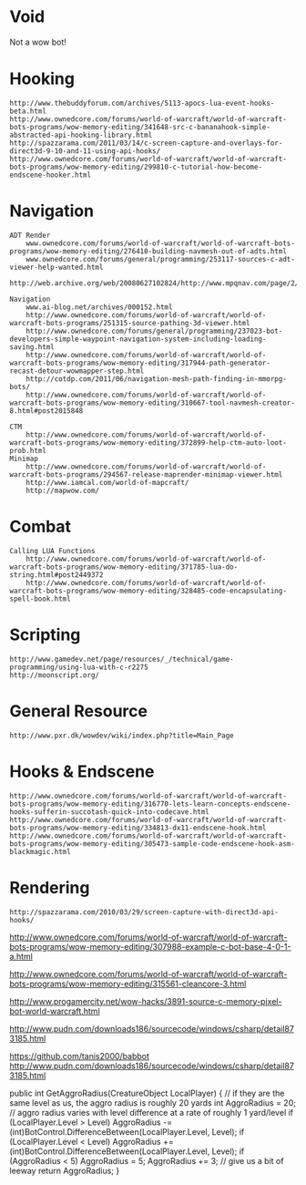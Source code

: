 Void
====

Not a wow bot!


Hooking
=

    http://www.thebuddyforum.com/archives/5113-apocs-lua-event-hooks-beta.html
    http://www.ownedcore.com/forums/world-of-warcraft/world-of-warcraft-bots-programs/wow-memory-editing/341648-src-c-bananahook-simple-abstracted-api-hooking-library.html
    http://spazzarama.com/2011/03/14/c-screen-capture-and-overlays-for-direct3d-9-10-and-11-using-api-hooks/
    http://www.ownedcore.com/forums/world-of-warcraft/world-of-warcraft-bots-programs/wow-memory-editing/299810-c-tutorial-how-become-endscene-hooker.html

Navigation
==

    ADT Render
        www.ownedcore.com/forums/world-of-warcraft/world-of-warcraft-bots-programs/wow-memory-editing/276410-building-navmesh-out-of-adts.html
        www.ownedcore.com/forums/general/programming/253117-sources-c-adt-viewer-help-wanted.html
        http://web.archive.org/web/20080627102824/http://www.mpqnav.com/page/2/

    Navigation
        www.ai-blog.net/archives/000152.html
        http://www.ownedcore.com/forums/world-of-warcraft/world-of-warcraft-bots-programs/251315-source-pathing-3d-viewer.html
        http://www.ownedcore.com/forums/general/programming/237023-bot-developers-simple-waypoint-navigation-system-including-loading-saving.html
        http://www.ownedcore.com/forums/world-of-warcraft/world-of-warcraft-bots-programs/wow-memory-editing/317944-path-generator-recast-detour-wowmapper-step.html
        http://cotdp.com/2011/06/navigation-mesh-path-finding-in-mmorpg-bots/
        http://www.ownedcore.com/forums/world-of-warcraft/world-of-warcraft-bots-programs/wow-memory-editing/310667-tool-navmesh-creator-8.html#post2015848

    CTM
        http://www.ownedcore.com/forums/world-of-warcraft/world-of-warcraft-bots-programs/wow-memory-editing/372899-help-ctm-auto-loot-prob.html
    Minimap
        http://www.ownedcore.com/forums/world-of-warcraft/world-of-warcraft-bots-programs/294567-release-maprender-minimap-viewer.html
        http://www.iamcal.com/world-of-mapcraft/
        http://mapwow.com/


Combat
==

    Calling LUA Functions
        http://www.ownedcore.com/forums/world-of-warcraft/world-of-warcraft-bots-programs/wow-memory-editing/371785-lua-do-string.html#post2449372
        http://www.ownedcore.com/forums/world-of-warcraft/world-of-warcraft-bots-programs/wow-memory-editing/328485-code-encapsulating-spell-book.html




Scripting
==

    http://www.gamedev.net/page/resources/_/technical/game-programming/using-lua-with-c-r2275
    http://moonscript.org/

General Resource
==

    http://www.pxr.dk/wowdev/wiki/index.php?title=Main_Page



Hooks & Endscene
==

    http://www.ownedcore.com/forums/world-of-warcraft/world-of-warcraft-bots-programs/wow-memory-editing/316770-lets-learn-concepts-endscene-hooks-sufferin-succotash-quick-into-codecave.html
    http://www.ownedcore.com/forums/world-of-warcraft/world-of-warcraft-bots-programs/wow-memory-editing/334813-dx11-endscene-hook.html
    http://www.ownedcore.com/forums/world-of-warcraft/world-of-warcraft-bots-programs/wow-memory-editing/305473-sample-code-endscene-hook-asm-blackmagic.html


Rendering
==

    http://spazzarama.com/2010/03/29/screen-capture-with-direct3d-api-hooks/




http://www.ownedcore.com/forums/world-of-warcraft/world-of-warcraft-bots-programs/wow-memory-editing/307988-example-c-bot-base-4-0-1-a.html

http://www.ownedcore.com/forums/world-of-warcraft/world-of-warcraft-bots-programs/wow-memory-editing/315561-cleancore-3.html

http://www.progamercity.net/wow-hacks/3891-source-c-memory-pixel-bot-world-warcraft.html






http://www.pudn.com/downloads186/sourcecode/windows/csharp/detail873185.html

https://github.com/tanis2000/babbot
http://www.pudn.com/downloads186/sourcecode/windows/csharp/detail873185.html






public int GetAggroRadius(CreatureObject LocalPlayer)
       {
           // if they are the same level as us, the aggro radius is roughly 20 yards
           int AggroRadius = 20;
           // aggro radius varies with level difference at a rate of roughly 1 yard/level
           if (LocalPlayer.Level > Level)
               AggroRadius -= (int)BotControl.DifferenceBetween(LocalPlayer.Level, Level);
           if (LocalPlayer.Level < Level)
               AggroRadius += (int)BotControl.DifferenceBetween(LocalPlayer.Level, Level);
           if (AggroRadius < 5)
               AggroRadius = 5;
           AggroRadius += 3; // give us a bit of leeway
           return AggroRadius;
       }